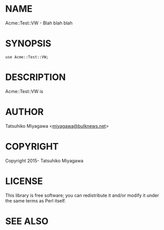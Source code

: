 # NAME

Acme::Test::VW - Blah blah blah

# SYNOPSIS

    use Acme::Test::VW;

# DESCRIPTION

Acme::Test::VW is

# AUTHOR

Tatsuhiko Miyagawa &lt;miyagawa@bulknews.net>

# COPYRIGHT

Copyright 2015- Tatsuhiko Miyagawa

# LICENSE

This library is free software; you can redistribute it and/or modify
it under the same terms as Perl itself.

# SEE ALSO
